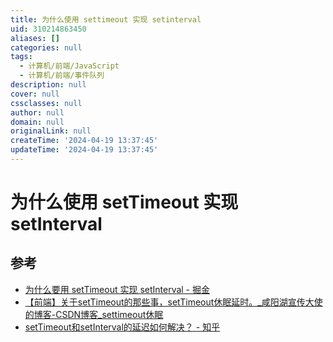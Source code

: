 ```yaml
---
title: 为什么使用 settimeout 实现 setinterval
uid: 310214863450
aliases: []
categories: null
tags:
  - 计算机/前端/JavaScript
  - 计算机/前端/事件队列
description: null
cover: null
cssclasses: null
author: null
domain: null
originalLink: null
createTime: '2024-04-19 13:37:45'
updateTime: '2024-04-19 13:37:45'
---
```


# 为什么使用 setTimeout 实现 setInterval

## 参考

- [为什么要用 setTimeout 实现 setInterval - 掘金](https://juejin.cn/post/6994969893141479454)
- [【前端】关于setTimeout的那些事，setTimeout休眠延时。_咸阳湖宣传大使的博客-CSDN博客_settimeout休眠](https://blog.csdn.net/weixin_44201257/article/details/123196921)
- [setTimeout和setInterval的延迟如何解决？ - 知乎](https://www.zhihu.com/question/29648365/answer/1194944860)
